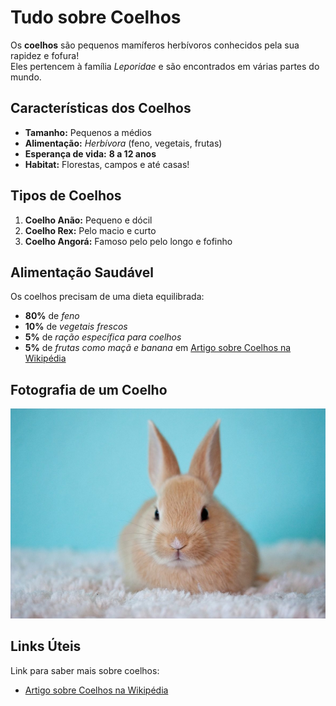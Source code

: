 # Tudo sobre Coelhos

Os **coelhos** são pequenos mamíferos herbívoros conhecidos pela sua rapidez e fofura!  
Eles pertencem à família *Leporidae* e são encontrados em várias partes do mundo.

## Características dos Coelhos

- **Tamanho:** Pequenos a médios  
- **Alimentação:** *Herbívora* (feno, vegetais, frutas)  
- **Esperança de vida:** **8 a 12 anos**  
- **Habitat:** Florestas, campos e até casas!  

## Tipos de Coelhos

1. **Coelho Anão:** Pequeno e dócil
2. **Coelho Rex:** Pelo macio e curto  
3. **Coelho Angorá:** Famoso pelo pelo longo e fofinho  

## Alimentação Saudável

Os coelhos precisam de uma dieta equilibrada:
- **80%** de *feno*
- **10%** de *vegetais frescos* 
- **5%** de *ração específica para coelhos*  
- **5%** de *frutas como maçã e banana* em [Artigo sobre Coelhos na Wikipédia](https://pt.wikipedia.org/wiki/Coelho)

## Fotografia de um Coelho

![Coelho fofo](coelho.png)

## Links Úteis

Link para saber mais sobre coelhos:
- [Artigo sobre Coelhos na Wikipédia](https://pt.wikipedia.org/wiki/Coelho)  

